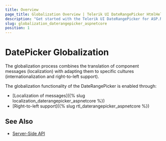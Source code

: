 ```yaml
---
title: Overview
page_title: Globalization Overview | Telerik UI DateRangePicker HtmlHelper for ASP.NET Core
description: "Get started with the Telerik UI DateRangePicker for ASP.NET Core and learn about the globalization options it supports."
slug: globalization_daterangepicker_aspnetcore
position: 1
---
```


# DatePicker Globalization

The globalization process combines the translation of component messages (localization) with adapting them to specific cultures (internationalization and right-to-left support).

The globalization functionality of the DateRangePicker is enabled through:
* [Localization of messages]({% slug localization_daterangepicker_aspnetcore %})
* [Right-to-left support]({% slug rtl_daterangepicker_aspnetcore %})

## See Also

* [Server-Side API](/api/daterangepicker)
